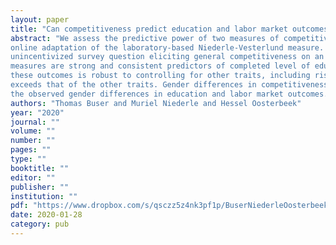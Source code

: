 ```yaml
---
layout: paper
title: "Can competitiveness predict education and labor market outcomes? Evidence from incentivized choice and survey measures"
abstract: "We assess the predictive power of two measures of competitiveness for education and labor market outcomes using a large, representative panel. The first is incentivized and is an
online adaptation of the laboratory-based Niederle-Vesterlund measure. The second is an
unincentivized survey question eliciting general competitiveness on an 11-point scale. Both
measures are strong and consistent predictors of completed level of education, field of study in college, occupation and income. The predictive power of the new unincentivized measure for
these outcomes is robust to controlling for other traits, including risk attitudes, confidence and the Big Five personality traits. For most outcomes, the predictive power of competitiveness
exceeds that of the other traits. Gender differences in competitiveness can explain 5-10% of
the observed gender differences in education and labor market outcomes."
authors: "Thomas Buser and Muriel Niederle and Hessel Oosterbeek"
year: "2020"
journal: ""
volume: ""
number: ""
pages: ""
type: ""
booktitle: ""
editor: ""
publisher: ""
institution: ""
pdf: "https://www.dropbox.com/s/qsczz5z4nk3pf1p/BuserNiederleOosterbeek2020.pdf?dl=0"
date: 2020-01-28
category: pub
---
```

